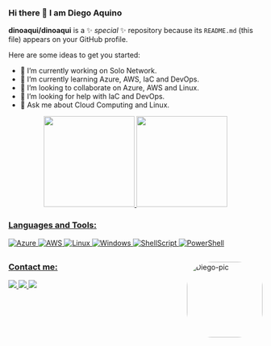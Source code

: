 ### Hi there 👋 I am Diego Aquino

**dinoaqui/dinoaqui** is a ✨ _special_ ✨ repository because its `README.md` (this file) appears on your GitHub profile.

Here are some ideas to get you started:

- 🔭 I’m currently working on Solo Network.
- 🌱 I’m currently learning Azure, AWS, IaC and DevOps.
- 👯 I’m looking to collaborate on Azure, AWS and Linux.
- 🤔 I’m looking for help with IaC and DevOps.
- 💬 Ask me about Cloud Computing and Linux.

<div align="center">
  <a href="https://github.com/dinoaqui">
  <img height="180em" src="https://github-readme-stats.vercel.app/api?username=dinoaqui&show_icons=true&theme=blue-green&include_all_commits=true&count_private=true"/>
  <img height="180em" src="https://github-readme-stats.vercel.app/api/top-langs/?username=dinoaqui&layout=compact&langs_count=7&theme=blue-green"/>
</div>
  
### Languages and Tools:
    
![Azure](https://img.shields.io/badge/Microsoft%20Azure-0089D6?style=flat&logo=microsoft-azure&logoColor=white)
![AWS](https://img.shields.io/badge/Amazon_AWS-232F3E?style=flat&logo=amazon-aws&logoColor=white) 
![Linux](https://img.shields.io/badge/Linux-FCC624?style=flat&logo=linux&logoColor=black)
![Windows](https://img.shields.io/badge/Windows-204E87?style=flat&logo=windows&logoColor=3C93FF) 
![ShellScript](https://img.shields.io/badge/Shell_Script-121011?style=flat&logo=gnu-bash&logoColor=white)
![PowerShell](https://img.shields.io/badge/Powershell-2CA5E0?style=flat&logo=powershell&logoColor=white)

##
  <img align="right" alt="Diego-pic" height="150" style="border-radius:50px;" src="https://s3.amazonaws.com/sadraque2.local/dinoaqui_profile.jpg?width=676&height=676">
</div>

### Contact me:
<div> 
  <a href="https://www.linkedin.com/in/dinoaqui/" target="_blank">
    <img src="https://img.shields.io/badge/-LinkedIn-%230077B5?style=flat&logo=linkedin&logoColor=white" target="_blank">
  </a> 
  <a href="https://t.me/dinoaqui" target="_blank">
    <img src="https://img.shields.io/badge/Telegram-2CA5E0?style=flat&logo=telegram&logoColor=white" target="_blank">
  </a> 
    <a href="https://twitter.com/dinoaqui" target="_blank">
    <img src="https://img.shields.io/badge/Twitter-1DA1F2?style=flat&logo=twitter&logoColor=white" target="_blank">
  </a> 
</div>

<!--
- 📫 How to reach me
- 😄 Pronouns: ...
- ⚡ Fun fact: ...
-->
